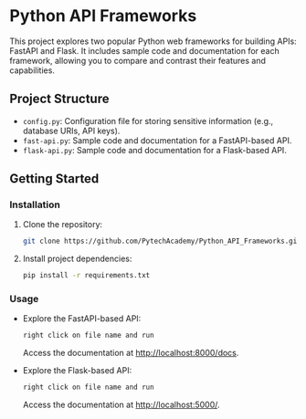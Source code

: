 # Python API Frameworks

This project explores two popular Python web frameworks for building APIs: FastAPI and Flask. It includes sample code and documentation for each framework, allowing you to compare and contrast their features and capabilities.

## Project Structure
- `config.py`: Configuration file for storing sensitive information (e.g., database URIs, API keys).
- `fast-api.py`: Sample code and documentation for a FastAPI-based API.
- `flask-api.py`: Sample code and documentation for a Flask-based API.

## Getting Started

### Installation

1. Clone the repository:

   ```bash
   git clone https://github.com/PytechAcademy/Python_API_Frameworks.git
   ```

2. Install project dependencies:

   ```bash
   pip install -r requirements.txt
   ```

### Usage

- Explore the FastAPI-based API:

  ```bash
  right click on file name and run
  ```

  Access the documentation at [http://localhost:8000/docs](http://localhost:8000/docs).

- Explore the Flask-based API:

  ```bash
  right click on file name and run
  ```

  Access the documentation at [http://localhost:5000/](http://localhost:5000/).


